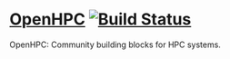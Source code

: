 # [OpenHPC](https://openhpc.community) [![Build Status](http://obs.koomie.com:8080/badge/badge-1.0-CentOS_7.1.png)](https://obs.koomie.com/project/show/OpenHPC:1.0:Factory)

OpenHPC: Community building blocks for HPC systems.

